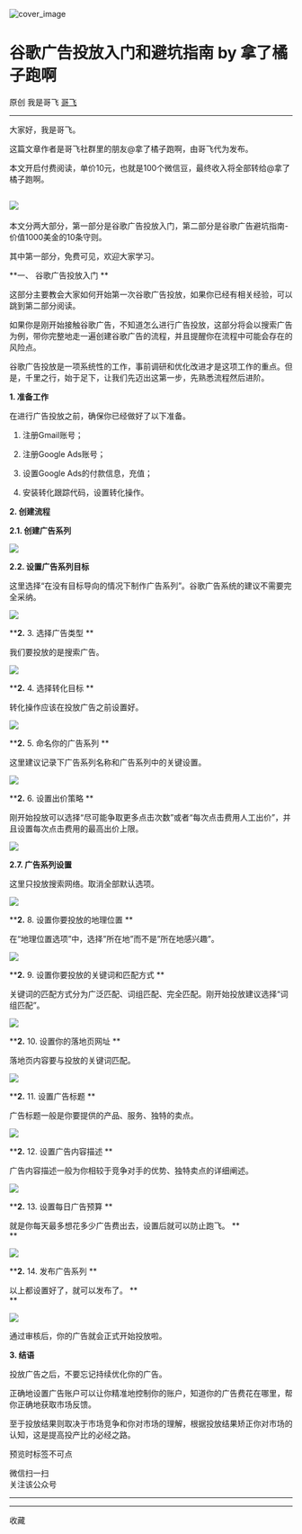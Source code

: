 ![cover_image](https://mmbiz.qpic.cn/sz_mmbiz_jpg/LBrX00GQeicu0ohJ2AspibworASbayGLjNqVicvymtvhM5vILQFTia9RAnuQ3ZHXAJCN58hC9lq4c5cz2C32LwYbVg/0?wx_fmt=jpeg)

#  谷歌广告投放入门和避坑指南 by 拿了橘子跑啊

原创  我是哥飞  [ 哥飞 ](javascript:void\(0\);)

__ _ _ _ _

大家好，我是哥飞。  

这篇文章作者是哥飞社群里的朋友@拿了橘子跑啊，由哥飞代为发布。

本文开启付费阅读，单价10元，也就是100个微信豆，最终收入将全部转给@拿了橘子跑啊。

![](https://mmbiz.qpic.cn/sz_mmbiz_png/LBrX00GQeicu0ohJ2AspibworASbayGLjNWLMu20qHkDVD8LIBWFfdPUIiaUGdXHpcXbQqXK6wiaLqs8YFKndTvMUg/640?wx_fmt=png&from=appmsg)  
---  
  
本文分两大部分，第一部分是谷歌广告投放入门，第二部分是谷歌广告避坑指南-价值1000美金的10条守则。

其中第一部分，免费可见，欢迎大家学习。

**一、 谷歌广告投放入门  **  

这部分主要教会大家如何开始第一次谷歌广告投放，如果你已经有相关经验，可以跳到第二部分阅读。

如果你是刚开始接触谷歌广告，不知道怎么进行广告投放，这部分将会以搜索广告为例，带你完整地走一遍创建谷歌广告的流程，并且提醒你在流程中可能会存在的风险点。

谷歌广告投放是一项系统性的工作，事前调研和优化改进才是这项工作的重点。但是，千里之行，始于足下，让我们先迈出这第一步，先熟悉流程然后进阶。

**1\. 准备工作**

在进行广告投放之前，确保你已经做好了以下准备。

  1. 注册Gmail账号； 

  2. 注册Google Ads账号； 

  3. 设置Google Ads的付款信息，充值； 

  4. 安装转化跟踪代码，设置转化操作。 

**2\. 创建流程**

**2.1. 创建广告系列**

![](https://mmbiz.qpic.cn/sz_mmbiz_png/LBrX00GQeicu0ohJ2AspibworASbayGLjNFfvwVD2Scs3qeBEKGyb2j9UkqPuics67Ju5ic6NG4SHcwVWNFlkBvF4Q/640?wx_fmt=png&from=appmsg)

**2.2. 设置广告系列目标**

这里选择“在没有目标导向的情况下制作广告系列”。谷歌广告系统的建议不需要完全采纳。

![](https://mmbiz.qpic.cn/sz_mmbiz_png/LBrX00GQeicu0ohJ2AspibworASbayGLjNx05A64REcibvJYo5PYw0WnCpzYyxLFCeuccX7bAqLnZ24U5ibqr1dIEA/640?wx_fmt=png&from=appmsg)

****2.** 3\. 选择广告类型 **

我们要投放的是搜索广告。

![](https://mmbiz.qpic.cn/sz_mmbiz_png/LBrX00GQeicu0ohJ2AspibworASbayGLjNtU4K5HZDd3PaPdoKwb4HVvb5TZc0N8xXPaGOlUHWGuhhugujhDibA7A/640?wx_fmt=png&from=appmsg)

****2.** 4\. 选择转化目标 **

转化操作应该在投放广告之前设置好。

![](https://mmbiz.qpic.cn/sz_mmbiz_png/LBrX00GQeicu0ohJ2AspibworASbayGLjNgyFaGLVDchuOWdD21ZQD6oHVlgViciaquuToEO1b4yReR3lsVVg4aKjw/640?wx_fmt=png&from=appmsg)

****2.** 5\. 命名你的广告系列 **

这里建议记录下广告系列名称和广告系列中的关键设置。

![](https://mmbiz.qpic.cn/sz_mmbiz_png/LBrX00GQeicu0ohJ2AspibworASbayGLjNwPm4sWACgmwSwzNfdcKSuwgaSH25IT9y9zsDz9ia8xBlvzwqPMTt6Bg/640?wx_fmt=png&from=appmsg)

****2.** 6\. 设置出价策略 **

刚开始投放可以选择“尽可能争取更多点击次数”或者“每次点击费用人工出价”，并且设置每次点击费用的最高出价上限。

![](https://mmbiz.qpic.cn/sz_mmbiz_png/LBrX00GQeicu0ohJ2AspibworASbayGLjN9mObq5Qf6wGsUuvUYLSbh2CU3TlDucmWqrhYtzetC0wgia1q3bpRpYA/640?wx_fmt=png&from=appmsg)

**2.7. 广告系列设置**

这里只投放搜索网络。取消全部默认选项。

![](https://mmbiz.qpic.cn/sz_mmbiz_png/LBrX00GQeicu0ohJ2AspibworASbayGLjNkhRyrOtB6cJ1ur9dPegZGAcBFCGT5s0B91uRfkvGPtZyt9KTMkkSPQ/640?wx_fmt=png&from=appmsg)

****2.** 8\. 设置你要投放的地理位置 **

在“地理位置选项”中，选择”所在地”而不是”所在地感兴趣”。

![](https://mmbiz.qpic.cn/sz_mmbiz_png/LBrX00GQeicu0ohJ2AspibworASbayGLjNtRvRUhkxJ2DBK7DZpODt8JgBcV8X311MoNclv6vDibGbfvYcIfdSPvQ/640?wx_fmt=png&from=appmsg)

****2.** 9\. 设置你要投放的关键词和匹配方式 **

关键词的匹配方式分为广泛匹配、词组匹配、完全匹配。刚开始投放建议选择“词组匹配”。

![](https://mmbiz.qpic.cn/sz_mmbiz_png/LBrX00GQeicu0ohJ2AspibworASbayGLjN5jXM7zyU64PYYUYqYqWkRyyxzgoEB71XSv0msggPiciazuHfBB784Gcg/640?wx_fmt=png&from=appmsg)

****2.** 10\. 设置你的落地页网址 **

落地页内容要与投放的关键词匹配。

![](https://mmbiz.qpic.cn/sz_mmbiz_png/LBrX00GQeicu0ohJ2AspibworASbayGLjNuDYrBZ9AjrI4p0NZ1VtVzXS7Wm1zpqP7GxEtNcfPmiaAb0ErH8FYLww/640?wx_fmt=png&from=appmsg)

****2.** 11\. 设置广告标题 **

广告标题一般是你要提供的产品、服务、独特的卖点。

![](https://mmbiz.qpic.cn/sz_mmbiz_png/LBrX00GQeicu0ohJ2AspibworASbayGLjNuah2hJk4McaL6l5DHhGL7JWibicIlu5tN4EqCBHz50J8Mfk6iaYCicnasA/640?wx_fmt=png&from=appmsg)

****2.** 12\. 设置广告内容描述 **

广告内容描述一般为你相较于竞争对手的优势、独特卖点的详细阐述。

![](https://mmbiz.qpic.cn/sz_mmbiz_png/LBrX00GQeicu0ohJ2AspibworASbayGLjNcQ53TQTxnJJ6HeKCiaErxB3qtjSyJA82t7SOXaq8qMUicWVXTSwaymAg/640?wx_fmt=png&from=appmsg)

****2.** 13\. 设置每日广告预算 **

就是你每天最多想花多少广告费出去，设置后就可以防止跑飞。 **  
**

![](https://mmbiz.qpic.cn/sz_mmbiz_png/LBrX00GQeicu0ohJ2AspibworASbayGLjN9WUL6WAPGrfGmX03q1Rb2g2vAjB5v6axPhicSkypZ5KvD8Adib27pLOg/640?wx_fmt=png&from=appmsg)

****2.** 14\. 发布广告系列 **

以上都设置好了，就可以发布了。 **  
**

![](https://mmbiz.qpic.cn/sz_mmbiz_png/LBrX00GQeicu0ohJ2AspibworASbayGLjNZBTCzzarBewfvD1TJM1pMOB9V6XwyPmMv341mV7OxIkEDxTsGS9pFg/640?wx_fmt=png&from=appmsg)

通过审核后，你的广告就会正式开始投放啦。

**3\. 结语**

投放广告之后，不要忘记持续优化你的广告。

正确地设置广告账户可以让你精准地控制你的账户，知道你的广告费花在哪里，帮你正确地获取市场反馈。

至于投放结果则取决于市场竞争和你对市场的理解，根据投放结果矫正你对市场的认知，这是提高投产比的必经之路。

预览时标签不可点

微信扫一扫  
关注该公众号





****



****



  收藏

